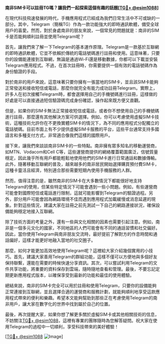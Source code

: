 **南非SIM卡可以註冊TG嗎？讓我們一起探索這個有趣的話題[[TG💪+ @esim1088](https://t.me/s/esim1088)]**

在現代科技飛速發展的時代，手機應用程式已經成為我們日常生活中不可或缺的一部分。其中，Telegram（簡稱TG）作為一款功能強大的即時通訊軟體，備受全球用戶的喜愛。然而，對於身處南非的朋友來說，一個常見的問題就是：南非的SIM卡是否能夠順利註冊並使用Telegram呢？

首先，讓我們來了解一下Telegram的基本運作原理。Telegram是一款基於互聯網的即時通訊軟體，它並不依賴於傳統的電話號碼進行註冊和使用。這意味著，只要你的設備能連接到互聯網，無論是通過Wi-Fi還是移動數據，你都可以下載並安裝Telegram應用程式。不過，在首次註冊時，你需要提供一個有效的電話號碼作為身份驗證的手段。

對於南非的用戶來說，這意味著只要你擁有一張當地的SIM卡，並且該SIM卡能夠正常發送和接收短信或電話，那麼你就完全有能力成功註冊Telegram。實際上，許多人在初次接觸Telegram時，都會選擇用自己的手機號碼進行註冊，這樣做的好處是可以直接通過短信驗證碼完成身份確認，操作起來既方便又直觀。

但是，如果你的SIM卡無法正常接收短信或電話，或者你不想使用自己的手機號碼進行註冊，那麼還有其他解決方案可供選擇。例如，你可以考慮使用虛擬SIM卡技術，這種技術允許你在不更換實體SIM卡的情況下，為不同的應用程式分配獨立的電話號碼。目前市面上有不少提供虛擬SIM卡服務的平台，這些平台通常支持多國語言和多種支付方式，非常適合像我們這樣的國際用戶。

接下來，讓我們來談談南非SIM卡的一些特點。南非擁有眾多知名的移動運營商，如MTN、Vodacom和Cell C等，這些運營商提供的網絡覆蓋範圍廣泛，信號質量穩定，因此幾乎所有用戶都能輕鬆地使用他們的SIM卡進行日常通話和數據傳輸。此外，隨著移動互聯網的普及，越來越多的南非居民開始選擇購買預付費SIM卡，這種卡靈活且經濟，特別適合那些需要短期內使用手機服務的人群。

然而，值得注意的是，雖然南非的SIM卡在大多數情況下都能很好地支持Telegram的使用，但某些特定情況下可能會遇到一些小問題。例如，有些運營商可能會對國際短信或電話進行限制，這就可能影響到Telegram的驗證過程。另外，部分用戶可能會因為網路環境不佳而遇到應用程式加載緩慢或消息延遲的現象。針對這些情況，建議大家在註冊之前先測試一下自己的網路連接狀況，確保設備能夠穩定地接入互聯網。

除了技術方面的考量之外，還有一些與文化相關的因素也需要引起注意。例如，南非是一個多元文化的國家，不同地區的人們可能會有不同的通話習慣和社交偏好。因此，當你使用Telegram與南非朋友交流時，最好提前了解對方的作息時間和通話偏好，這樣才能更好地融入當地的社交圈子。

那麼，如何才能更加高效地使用Telegram呢？這裡給大家介紹幾個實用的小技巧。首先，建議大家善用Telegram的群組功能，這樣不僅可以方便地與多個好友保持聯繫，還能在需要的時候快速分享資訊。其次，可以嘗試利用Telegram的文件共享功能，將重要的資料保存到雲端，隨時隨地查看和管理。最後，不要忘記定期更新應用程式版本，以確保享受到最新的功能和最佳的使用體驗。

總結來說，南非的SIM卡完全可以用於註冊和使用Telegram，只要你的設備能夠正常連接到互聯網，並且選擇合適的運營商和服務計劃，就能夠順利地享受這款應用程式帶來的便利和樂趣。希望本文能夠幫助到那些正在考慮使用Telegram的南非用戶，讓大家在數字化的世界中找到屬於自己的位置。

最後，再次提醒大家，如果你想了解更多關於虛擬SIM卡或其他相關技術的信息，不妨關注[TG💪+ @esim1088](https://t.me/s/esim1088)，這裡有專業的團隊隨時為您解答疑問。祝大家在使用Telegram的過程中一切順利，享受科技帶來的美好體驗！

[[TG💪+ @esim1088](https://t.me/s/esim1088) ![Image](https://i.postimg.cc/4NQfJmqS/Snipaste-2025-05-13-00-14-12.png)]